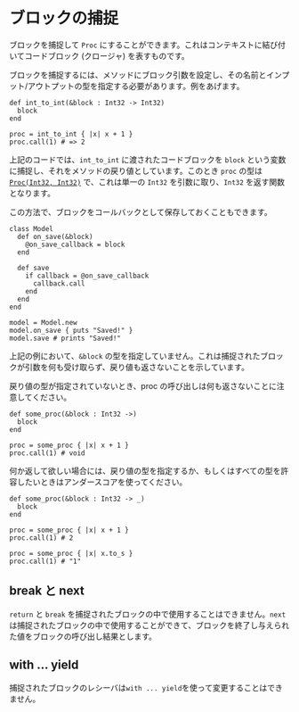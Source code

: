 # ブロックの捕捉

ブロックを捕捉して `Proc` にすることができます。これはコンテキストに結び付いてコードブロック (クロージャ) を表すものです。

ブロックを捕捉するには、メソッドにブロック引数を設定し、その名前とインプット/アウトプットの型を指定する必要があります。例をあげます。

```crystal
def int_to_int(&block : Int32 -> Int32)
  block
end

proc = int_to_int { |x| x + 1 }
proc.call(1) # => 2
```

上記のコードでは、`int_to_int` に渡されたコードブロックを `block` という変数に捕捉し、それをメソッドの戻り値としています。このとき `proc` の型は [`Proc(Int32, Int32)`](https://crystal-lang.org/api/latest/Proc.html) で、これは単一の `Int32` を引数に取り、`Int32` を返す関数となります。

この方法で、ブロックをコールバックとして保存しておくこともできます。

```crystal
class Model
  def on_save(&block)
    @on_save_callback = block
  end

  def save
    if callback = @on_save_callback
      callback.call
    end
  end
end

model = Model.new
model.on_save { puts "Saved!" }
model.save # prints "Saved!"
```

上記の例において、`&block` の型を指定していません。これは捕捉されたブロックが引数を何も受け取らず、戻り値も返さないことを示しています。

戻り値の型が指定されていないとき、proc の呼び出しは何も返さないことに注意してください。

```crystal
def some_proc(&block : Int32 ->)
  block
end

proc = some_proc { |x| x + 1 }
proc.call(1) # void
```

何か返して欲しい場合には、戻り値の型を指定するか、もしくはすべての型を許容したいときはアンダースコアを使ってください。

```crystal
def some_proc(&block : Int32 -> _)
  block
end

proc = some_proc { |x| x + 1 }
proc.call(1) # 2

proc = some_proc { |x| x.to_s }
proc.call(1) # "1"
```

## break と next

`return` と `break` を捕捉されたブロックの中で使用することはできません。`next` は捕捉されたブロックの中で使用することができて、ブロックを終了し与えられた値をブロックの呼び出し結果とします。

## with ... yield

捕捉されたブロックのレシーバは`with ... yield`を使って変更することはできません。
